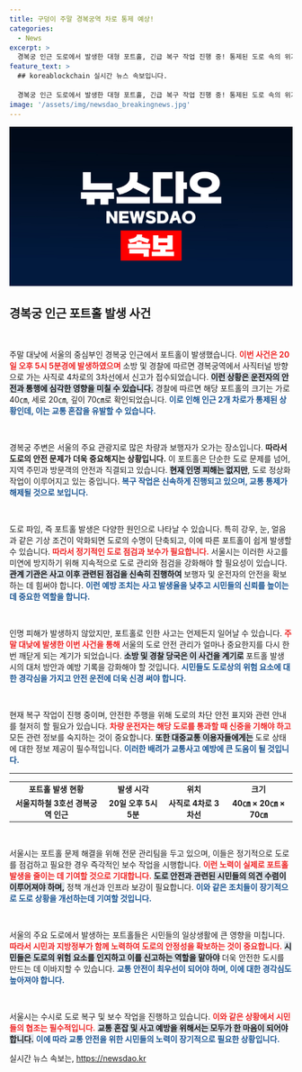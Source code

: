 ```yaml
---
title: 구덩이 주말 경복궁역 차로 통제 예상!
categories:
  - News
excerpt: >
  경복궁 인근 도로에서 발생한 대형 포트홀, 긴급 복구 작업 진행 중! 통제된 도로 속의 위기와 안전, 지금 바로 확인하세요!
feature_text: >
  ## koreablockchain 실시간 뉴스 속보입니다.

  경복궁 인근 도로에서 발생한 대형 포트홀, 긴급 복구 작업 진행 중! 통제된 도로 속의 위기와 안전, 지금 바로 확인하세요!
image: '/assets/img/newsdao_breakingnews.jpg'
---
```


<p><img src="/assets/img/newsdao_breakingnews.jpg" alt="koreablockchain 속보" /></p>

<h2 data-ke-size="size26">경복궁 인근 포트홀 발생 사건</h2>

<p data-ke-size="size16">&nbsp;</p>

<p>주말 대낮에 서울의 중심부인 경복궁 인근에서 포트홀이 발생했습니다. <b><span style="color: #ee2323;">이번 사건은 20일 오후 5시 5분경에 발생하였으며</span></b> 소방 및 경찰에 따르면 경복궁역에서 사직터널 방향으로 가는 사직로 4차로의 3차선에서 신고가 접수되었습니다. <b><span style="background-color: #21538527;">이런 상황은 운전자의 안전과 통행에 심각한 영향을 미칠 수 있습니다.</span></b> 경찰에 따르면 해당 포트홀의 크기는 가로 40㎝, 세로 20㎝, 깊이 70㎝로 확인되었습니다. <b><span style="color: #1a5490;">이로 인해 인근 2개 차로가 통제된 상황인데, 이는 교통 혼잡을 유발할 수 있습니다.</span></b></p>

<p data-ke-size="size16">&nbsp;</p>

<p>경복궁 주변은 서울의 주요 관광지로 많은 차량과 보행자가 오가는 장소입니다. <b><span style="ee2323;">따라서 도로의 안전 문제가 더욱 중요해지는 상황입니다.</span></b> 이 포트홀은 단순한 도로 문제를 넘어, 지역 주민과 방문객의 안전과 직결되고 있습니다. <b><span style="background-color: #21538527;">현재 인명 피해는 없지만</span></b>, 도로 정상화 작업이 이루어지고 있는 중입니다. <b><span style="color: #1a5490;">복구 작업은 신속하게 진행되고 있으며, 교통 통제가 해제될 것으로 보입니다.</span></b> </p>

<p data-ke-size="size16">&nbsp;</p>

<p>도로 파임, 즉 포트홀 발생은 다양한 원인으로 나타날 수 있습니다. 특히 강우, 눈, 얼음과 같은 기상 조건이 악화되면 도로의 수명이 단축되고, 이에 따른 포트홀이 쉽게 발생할 수 있습니다. <b><span style="color: #ee2323;">따라서 정기적인 도로 점검과 보수가 필요합니다.</span></b> 서울시는 이러한 사고를 미연에 방지하기 위해 지속적으로 도로 관리와 점검을 강화해야 할 필요성이 있습니다. <b><span style="background-color: #21538527;">관계 기관은 사고 이후 관련된 점검을 신속히 진행하여</span></b> 보행자 및 운전자의 안전을 확보하는 데 힘써야 합니다. <b><span style="color: #1a5490;">이런 예방 조치는 사고 발생율을 낮추고 시민들의 신뢰를 높이는 데 중요한 역할을 합니다.</span></b></p>

<p data-ke-size="size16">&nbsp;</p>

<p>인명 피해가 발생하지 않았지만, 포트홀로 인한 사고는 언제든지 일어날 수 있습니다. <b><span style="color: #ee2323;">주말 대낮에 발생한 이번 사건을 통해 </span></b>서울의 도로 안전 관리가 얼마나 중요한지를 다시 한번 깨닫게 되는 계기가 되었습니다. <b><span style="background-color: #21538527;">소방 및 경찰 당국은 이 사건을 계기로</span></b> 포트홀 발생 시의 대처 방안과 예방 기록을 강화해야 할 것입니다. <b><span style="color: #1a5490;">시민들도 도로상의 위험 요소에 대한 경각심을 가지고 안전 운전에 더욱 신경 써야 합니다.</span></b> </p>

<p data-ke-size="size16">&nbsp;</p>

<p>현재 복구 작업이 진행 중이며, 안전한 주행을 위해 도로의 차단 안전 표지와 관련 안내를 철저히 할 필요가 있습니다. <b><span style="color: #ee2323;">차량 운전자는 해당 도로를 통과할 때 신중을 기해야 하고</span></b> 모든 관련 정보를 숙지하는 것이 중요합니다. <b><span style="background-color: #21538527;">또한 대중교통 이용자들에게는</span></b> 도로 상태에 대한 정보 제공이 필수적입니다. <b><span style="color: #1a5490;">이러한 배려가 교통사고 예방에 큰 도움이 될 것입니다.</span></b> </p>

<hr>

<table style="width: 100%; border-collapse: collapse;">
<tr>
<td style="text-align: center; height: 17px;"><b>포트홀 발생 현황</b></td>
<td style="text-align: center; height: 17px;"><b>발생 시각</b></td>
<td style="text-align: center; height: 17px;"><b>위치</b></td>
<td style="text-align: center; height: 17px;"><b>크기</b></td>
</tr>
<tr>
<td style="text-align: center; height: 17px;"><b>서울지하철 3호선 경복궁역 인근</b></td>
<td style="text-align: center; height: 17px;"><b>20일 오후 5시 5분</b></td>
<td style="text-align: center; height: 17px;"><b>사직로 4차로 3차선</b></td>
<td style="text-align: center; height: 17px;"><b>40㎝ × 20㎝ × 70㎝</b></td>
</tr>
</table>

<p data-ke-size="size16">&nbsp;</p>

<p>서울시는 포트홀 문제 해결을 위해 전문 관리팀을 두고 있으며, 이들은 정기적으로 도로를 점검하고 필요한 경우 즉각적인 보수 작업을 시행합니다. <b><span style="color: #ee2323;">이런 노력이 실제로 포트홀 발생을 줄이는 데 기여할 것으로 기대합니다.</span></b> <b><span style="background-color: #21538527;">도로 안전과 관련된 시민들의 의견 수렴이 이루어져야 하며,</span></b> 정책 개선과 인프라 보강이 필요합니다. <b><span style="color: #1a5490;">이와 같은 조치들이 장기적으로 도로 상황을 개선하는데 기여할 것입니다.</span></b> </p>

<p data-ke-size="size16">&nbsp;</p>

<p>서울의 주요 도로에서 발생하는 포트홀들은 시민들의 일상생활에 큰 영향을 미칩니다. <b><span style="color: #ee2323;">따라서 시민과 지방정부가 함께 노력하여 도로의 안정성을 확보하는 것이 중요합니다.</span></b> <b><span style="background-color: #21538527;">시민들은 도로의 위험 요소를 인지하고 이를 신고하는 역할을 맡아야</span></b> 더욱 안전한 도시를 만드는 데 이바지할 수 있습니다. <b><span style="color: #1a5490;">교통 안전이 최우선이 되어야 하며, 이에 대한 경각심도 높아져야 합니다.</span></b> </p>

<p data-ke-size="size16">&nbsp;</p> 

<p>서울시는 수시로 도로 복구 및 보수 작업을 진행하고 있습니다. <b><span style="color: #ee2323;">이와 같은 상황에서 시민들의 협조는 필수적입니다.</span></b> <b><span style="background-color: #21538527;">교통 혼잡 및 사고 예방을 위해서는 모두가 한 마음이 되어야 합니다.</span></b> <b><span style="color: #1a5490;">이에 따라 교통 안전을 위한 시민들의 노력이 장기적으로 필요한 상황입니다.</span></b></p>
실시간 뉴스 속보는, <a href="https://newsdao.kr" rel="dofollow">https://newsdao.kr</a>


